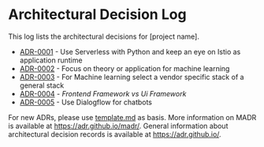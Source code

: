 # Architectural Decision Log

This log lists the architectural decisions for [project name].

<!-- adrlog -- Regenerate the content by using "adr-log -i". You can install it via "npm install -g adr-log" -->

- [ADR-0001](0001-select-an-application-runtime.md) - Use Serverless with Python and keep an eye on Istio as application runtime
- [ADR-0002](0002-focus-on-theory-or-application-for-machine-learning.md) - Focus on theory or application for machine learning
- [ADR-0003](0003-for-machine-learning-select-a-vendor-specific-stack-of-a-general-stack.md) - For Machine learning select a vendor specific stack of a general stack
- [ADR-0004](0004-us-bulma-as-fontend-ui-framework.md) - _Frontend Framework vs Ui Framework_
- [ADR-0005](0005-use-dialogflow-for-chatbots.md) - Use Dialogflow for chatbots

<!-- adrlogstop -->

For new ADRs, please use [template.md](template.md) as basis.
More information on MADR is available at <https://adr.github.io/madr/>.
General information about architectural decision records is available at <https://adr.github.io/>.